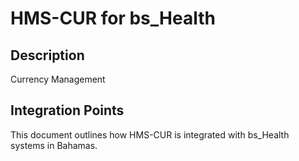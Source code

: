 # HMS-CUR for bs_Health

## Description

Currency Management

## Integration Points

This document outlines how HMS-CUR is integrated with bs_Health systems in Bahamas.
